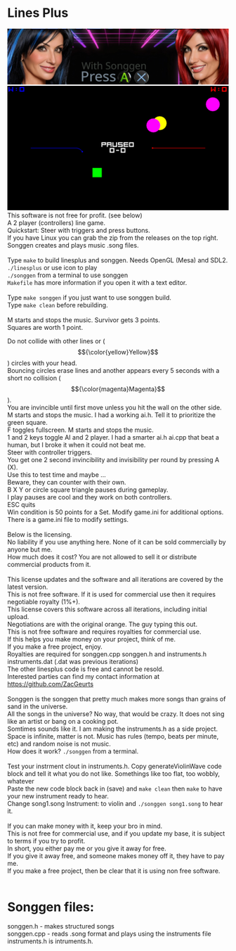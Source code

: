 # Lines Plus
![Banner](images/banner.png)<BR />
![Screenshot](images/linesplus.png)<BR />
This software is not free for profit. (see below)<BR />
A 2 player (controllers) line game.<BR />
Quickstart: Steer with triggers and press buttons.<BR />
If you have Linux you can grab the zip from the releases on the top right.<BR />
Songgen creates and plays music .song files.<BR />
<BR />
Type `make` to build linesplus and songgen. Needs OpenGL (Mesa) and SDL2.<BR />
`./linesplus` or use icon to play<BR />
`./songgen` from a terminal to use songgen<BR />
`Makefile` has more information if you open it with a text editor.<BR />
<BR />
Type `make songgen` if you just want to use songgen build.<BR />
Type `make clean` before rebuilding.<BR />
<BR />
M starts and stops the music.
Survivor gets 3 points.<BR />
Squares are worth 1 point.<BR />

Do not collide with other lines or ($${\color{yellow}Yellow}$$) circles with your head.<BR />
Bouncing circles erase lines and another appears every 5 seconds with a short no collision ($${\color{magenta}Magenta}$$).<BR />
You are invincible until first move unless you hit the wall on the other side.<BR />
M starts and stops the music. I had a working ai.h. Tell it to prioritize the green square.<BR />
F toggles fullscreen. M starts and stops the music.<BR />
1 and 2 keys toggle AI and 2 player. I had a smarter ai.h ai.cpp that beat a human, but I broke it when it could not beat me.<BR />
Steer with controller triggers.<BR />
You get one 2 second invincibility and invisibility per round by pressing A (X).<BR />
Use this to test time and maybe ...<BR />
Beware, they can counter with their own.<BR />
B X Y or circle square triangle pauses during gameplay.<BR />
I play pauses are cool and they work on both controllers.<BR />
ESC quits<BR />
Win condition is 50 points for a Set. Modify game.ini for additional options.<BR />
There is a game.ini file to modify settings.<BR />
<BR />
Below is the licensing.<BR />
No liability if you use anything here. None of it can be sold commercially by anyone but me.<BR />
How much does it cost? You are not allowed to sell it or distribute commercial products from it.<BR />
<BR />
This license updates and the software and all iterations are covered by the latest version.<BR />
This is not free software. If it is used for commercial use then it requires negotiable royalty (1%+).<BR />
This license covers this software across all iterations, including initial upload.<BR />
Negotiations are with the original orange. The guy typing this out.<BR />
This is not free software and requires royalties for commercial use.<BR />
If this helps you make money on your project, think of me.<BR />
If you make a free project, enjoy.<BR />
Royalties are required for songgen.cpp songgen.h and instruments.h instruments.dat (.dat was previous iterations)<BR />
The other linesplus code is free and cannot be resold.<BR />
Interested parties can find my contact information at https://github.com/ZacGeurts<BR />
<BR />
Songgen is the songgen that pretty much makes more songs than grains of sand in the universe.<BR />
All the songs in the universe? No way, that would be crazy. It does not sing like an artist or bang on a cooking pot.<BR />
Somtimes sounds like it. I am making the instruments.h as a side project.<BR />
Space is infinite, matter is not. Music has rules (tempo, beats per minute, etc) and random noise is not music.<BR />
How does it work? `./songgen` from a terminal.<BR />
<BR />
Test your instrment clout in instruments.h. Copy generateViolinWave code block and tell it what you do not like. Somethings like too flat, too wobbly, whatever<BR />
Paste the new code block back in (save) and `make clean` then `make` to have your new instrument ready to hear.<BR />
Change song1.song Instrument: to violin and `./songgen song1.song` to hear it.<BR />
<BR />
If you can make money with it, keep your bro in mind.<BR />
This is not free for commercial use, and if you update my base, it is subject to terms if you try to profit.<BR />
In short, you either pay me or you give it away for free.<BR />
If you give it away free, and someone makes money off it, they have to pay me.<BR />
If you make a free project, then be clear that it is using non free software.<BR />
<BR />
# Songgen files:
songgen.h - makes structured songs<BR />
songgen.cpp - reads .song format and plays using the instruments file<BR />
instruments.h is intruments.h.<BR />
